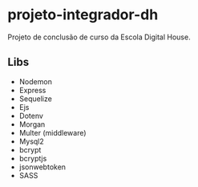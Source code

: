 # projeto-integrador-dh

Projeto de conclusão de curso da Escola Digital House.

## Libs

-   Nodemon
-   Express
-   Sequelize
-   Ejs
-   Dotenv
-   Morgan
-   Multer (middleware)
-   Mysql2
-   bcrypt
-   bcryptjs
-   jsonwebtoken
- SASS
